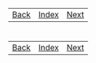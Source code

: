 <table width="100%">
    <tr>
        <td><a href="./004_Abstract.md">Back</a></td>
        <td><a href="../Index.md">Index</a></td>
        <td><a href="./006_Phone.md">Next</a></td>
    </tr>
</table>

#

#

#

[]()
<table width="100%">
    <tr>
        <td><a href="./004_Abstract.md">Back</a></td>
        <td><a href="../Index.md">Index</a></td>
        <td><a href="./006_Phone.md">Next</a></td>
    </tr>
</table>